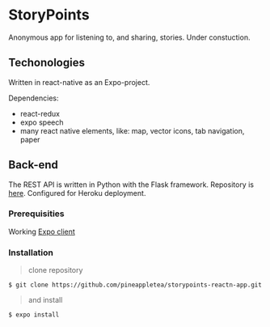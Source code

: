 # StoryPoints

Anonymous app for listening to, and sharing, stories. Under constuction.

## Techonologies

Written in react-native as an Expo-project.

Dependencies: 
- react-redux
- expo speech
- many react native elements, like: map, vector icons, tab navigation, paper

## Back-end

The REST API is written in Python with the Flask framework. Repository is [here](https://github.com/pineappletea/storypoints-back-end). Configured for Heroku deployment.

### Prerequisities

Working [Expo client](https://expo.io/)

### Installation


> clone repository
```
$ git clone https://github.com/pineappletea/storypoints-reactn-app.git

```

> and install 
```
$ expo install
```
